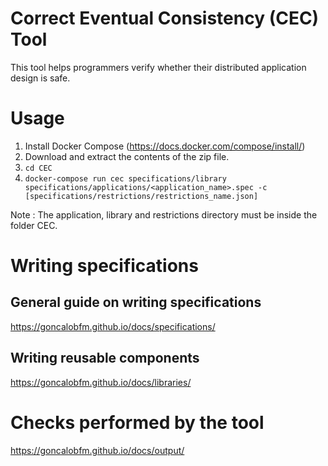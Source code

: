 # Correct Eventual Consistency (CEC) Tool 

This tool helps programmers verify whether their distributed application design is safe.

# Usage
1. Install Docker Compose (https://docs.docker.com/compose/install/)
2. Download and extract the contents of the zip file.
3. `cd CEC`
4. `docker-compose run cec specifications/library specifications/applications/<application_name>.spec -c [specifications/restrictions/restrictions_name.json]`

Note : The application, library and restrictions directory must be inside the folder CEC.

# Writing specifications
## General guide on writing specifications
https://goncalobfm.github.io/docs/specifications/
## Writing reusable components
https://goncalobfm.github.io/docs/libraries/

# Checks performed by the tool
https://goncalobfm.github.io/docs/output/
